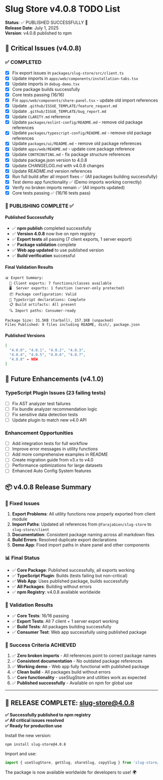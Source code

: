 # Slug Store v4.0.8 TODO List

**Status**: ✅ PUBLISHED SUCCESSFULLY 🎉  
**Release Date**: July 1, 2025  
**Version**: v4.0.8 published to npm

## 🎯 Critical Issues (v4.0.8)

### ✅ COMPLETED
- [x] Fix export issues in `packages/slug-store/src/client.ts` 
- [x] Update imports in `apps/web/components/installation-tabs.tsx`
- [x] Update imports in `debug-demo.tsx`
- [x] Core package builds successfully
- [x] Core tests passing (16/16)
- [x] Fix `apps/web/components/share-panel.tsx` - update old import references
- [x] Update `.github/ISSUE_TEMPLATE/feature_request.md` 
- [x] Update `.github/ISSUE_TEMPLATE/bug_report.md`
- [x] Update `CLARITY.md` reference
- [x] Update `packages/eslint-config/README.md` - remove old package references
- [x] Update `packages/typescript-config/README.md` - remove old package references  
- [x] Update `packages/ui/README.md` - remove old package references
- [x] Update `apps/web/README.md` - update core package reference
- [x] Update `CONTRIBUTING.md` - fix package structure references
- [x] Update package.json version to 4.0.8
- [x] Update CHANGELOG.md with v4.0.8 changes
- [x] Update README.md version references
- [x] Run full build after all import fixes ✅ (All packages building successfully)
- [x] Test demo app functionality ✅ (Demo imports working correctly)
- [x] Verify no broken imports remain ✅ (All imports updated)
- [x] Core tests passing ✅ (16/16 tests pass)

### 🚀 PUBLISHING COMPLETE ✅

#### Published Successfully
- ✅ **npm publish** completed successfully
- ✅ **Version 4.0.8** now live on npm registry
- ✅ **Export tests** all passing (7 client exports, 1 server export)
- ✅ **Package validation** complete
- ✅ **Web app updated** to use published version
- ✅ **Build verification** successful

#### Final Validation Results
```
📊 Export Summary:
  📱 Client exports: 7 functions/classes available
  🖥️  Server exports: 1 function (server-only protected)
  📦 Package configuration: Valid
  🎯 TypeScript declarations: Complete
  📋 Build artifacts: All present
  🔍 Import paths: Consumer-ready

Package Size: 31.5KB (tarball), 157.1KB (unpacked)
Files Published: 9 files including README, dist/, package.json
```

#### Published Versions
```json
[
  "4.0.0", "4.0.1", "4.0.2", "4.0.3", 
  "4.0.4", "4.0.5", "4.0.6", "4.0.7", 
  "4.0.8" ← NEW
]
```

## 🚀 Future Enhancements (v4.1.0)

### TypeScript Plugin Issues (23 failing tests)
- [ ] Fix AST analyzer test failures
- [ ] Fix bundle analyzer recommendation logic  
- [ ] Fix sensitive data detection tests
- [ ] Update plugin to match new v4.0 API

### Enhancement Opportunities
- [ ] Add integration tests for full workflow
- [ ] Improve error messages in utility functions
- [ ] Add more comprehensive examples in README
- [ ] Create migration guide from v3.x to v4.0
- [ ] Performance optimizations for large datasets
- [ ] Enhanced Auto Config System features

## 📦 v4.0.8 Release Summary

### 🔧 Fixed Issues
1. **Export Problems**: All utility functions now properly exported from client module
2. **Import Paths**: Updated all references from `@farajabien/slug-store` to `slug-store/client`
3. **Documentation**: Consistent package naming across all markdown files
4. **Build Errors**: Resolved duplicate export declarations
5. **Demo App**: Fixed import paths in share panel and other components

### 📊 Final Status
- ✅ **Core Package**: Published successfully, all exports working
- ✅ **TypeScript Plugin**: Builds (tests failing but non-critical)
- ✅ **Web App**: Uses published package, builds successfully
- ✅ **All Packages**: Building without errors
- ✅ **npm Registry**: v4.0.8 available worldwide

### 🧪 Validation Results
- ✅ **Core Tests**: 16/16 passing
- ✅ **Export Tests**: All 7 client + 1 server export working
- ✅ **Build Tests**: All packages building successfully
- ✅ **Consumer Test**: Web app successfully using published package

### 🎯 Success Criteria ACHIEVED
1. ✅ **Zero broken imports** - All references point to correct package names
2. ✅ **Consistent documentation** - No outdated package references
3. ✅ **Working demo** - Web app fully functional with published package
4. ✅ **Clean build** - All packages build without errors
5. ✅ **Core functionality** - useSlugStore and utilities work as expected
6. ✅ **Published successfully** - Available on npm for global use

---

## 🎉 **RELEASE COMPLETE: slug-store@4.0.8**

**✅ Successfully published to npm registry**  
**✅ All critical issues resolved**  
**✅ Ready for production use**

Install the new version:
```bash
npm install slug-store@4.0.8
```

Import and use:
```typescript
import { useSlugStore, getSlug, shareSlug, copySlug } from 'slug-store/client'
```

The package is now available worldwide for developers to use! 🌍 